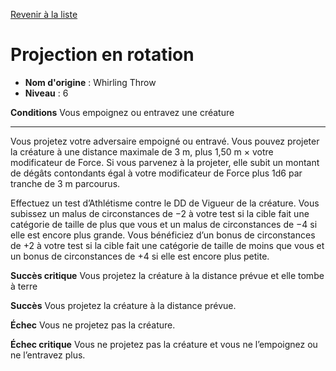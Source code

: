 [Revenir à la liste](..)

# Projection en rotation

 * **Nom d'origine** : Whirling Throw
 * **Niveau** : 6


<p><strong>Conditions</strong> Vous empoignez ou entravez une créature</p>
<hr>
<p>Vous projetez votre adversaire empoigné ou entravé. Vous pouvez projeter la créature à une distance maximale de 3 m, plus 1,50 m × votre modificateur de Force. Si vous parvenez à la projeter, elle subit un montant de dégâts contondants égal à votre modificateur de Force plus 1d6 par tranche de 3 m parcourus.</p>
<p>Effectuez un test d’Athlétisme contre le DD de Vigueur de la créature. Vous subissez un malus de circonstances de −2 à votre test si la cible fait une catégorie de taille de plus que vous et un malus de circonstances de −4 si elle est encore plus grande. Vous bénéficiez d’un bonus de circonstances de +2 à votre test si la cible fait une catégorie de taille de moins que vous et un bonus de circonstances de +4 si elle est encore plus petite.</p>
<p><strong>Succès critique</strong> Vous projetez la créature à la distance prévue et elle tombe à terre</p>
<p><strong>Succès</strong>  Vous projetez la créature à la distance prévue.</p>
<p><strong>Échec</strong> Vous ne projetez pas la créature.</p>
<p><strong>Échec critique</strong>  Vous ne projetez pas la créature et vous ne l’empoignez ou ne l’entravez plus.</p>